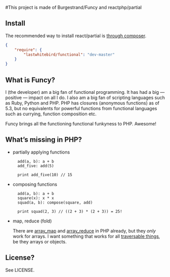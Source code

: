 #This project is made of Burgestrand/Funcy and reactphp/partial

## Install

The recommended way to install react/partial is [through composer](http://getcomposer.org).

```JSON
{
    "require": {
        "lastwhitebird/functional": "dev-master"
    }
}
```

## What is Funcy?

I (the developer) am a big fan of functional programming. It has had a big — positive — impact on all I do. I also am a big fan of scripting languages such as Ruby, Python and PHP. PHP has closures (anonymous functions) as of 5.3, but no equivalents for powerful functions from functional languages such as currying, function composition etc.

Funcy brings all the functioning functional funkyness to PHP. Awesome!

## What’s missing in PHP?

- partially applying functions

        add(a, b): a + b
        add_five: add(5)
        
        print add_five(10) // 15
      
- composing functions
  
        add(a, b): a + b
        square(x): x * x
        squad(a, b): compose(square, add)
        
        print squad(2, 3) // ((2 + 3) * (2 + 3)) = 25!
  
- map, reduce (fold)

  There are [array_map][] and [array_reduce][] in PHP already, but they
  *only* work for arrays. I want something that works for all [traversable things][], be they arrays or objects.

License?
----------
See LICENSE.

[array_map]: http://php.net/array_map
[array_reduce]: http://php.net/array_reduce
[traversable things]: http://php.net/Traversable
